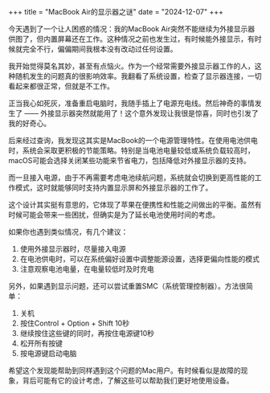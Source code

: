 +++
title = "MacBook Air的显示器之谜"
date = "2024-12-07"
+++

今天遇到了一个让人困惑的情况：我的MacBook Air突然不能继续为外接显示器供图了，但内置屏幕还在工作。这种情况之前也发生过，有时候能外接显示，有时候就完全不行，偏偏期间我根本没有改动过任何设置。

我开始觉得莫名其妙，甚至有点恼火。作为一个经常需要外接显示器工作的人，这种随机发生的问题真的很影响效率。我翻看了系统设置，检查了显示器连接，一切看起来都很正常，但就是不工作。

正当我心如死灰，准备重启电脑时，我随手插上了电源充电线。然后神奇的事情发生了 —— 外接显示器突然就能用了！这个意外发现让我很是惊喜，同时也引发了我的好奇心。

后来经过查询，我发现这其实是MacBook的一个电源管理特性。在使用电池供电时，系统会采取更积极的节能策略。特别是当电池电量较低或系统负载较高时，macOS可能会选择关闭某些功能来节省电力，包括降低对外接显示器的支持。

而一旦接入电源，由于不再需要考虑电池续航问题，系统就会切换到更高性能的工作模式，这时就能够同时支持内置显示屏和外接显示器的工作了。

这个设计其实挺有意思的，它体现了苹果在便携性和性能之间做出的平衡。虽然有时候可能会带来一些困扰，但确实是为了延长电池使用时间的考虑。

如果你也遇到类似情况，有几个建议：

1. 使用外接显示器时，尽量接入电源
2. 在电池供电时，可以在系统偏好设置中调整能源设置，选择更偏向性能的模式
3. 注意观察电池电量，在电量较低时及时充电

另外，如果遇到显示问题，还可以尝试重置SMC（系统管理控制器）。方法很简单：
1. 关机
2. 按住Control + Option + Shift 10秒
3. 继续按住这些键的同时，再按住电源键10秒
4. 松开所有按键
5. 按电源键启动电脑

希望这个发现能帮助到同样遇到这个问题的Mac用户。有时候看似是故障的现象，背后可能有它的设计考虑，了解这些可以帮助我们更好地使用设备。
